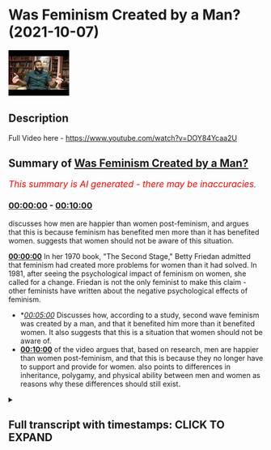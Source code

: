# Was Feminism Created by a Man? (2021-10-07)

![alt Was Feminism Created by a Man?](jwaftjQDOTc.jpg "Was Feminism Created by a Man?")

## Description

Full Video here - https://www.youtube.com/watch?v=DOY84Ycaa2U

## Summary of [Was Feminism Created by a Man?](https://www.youtube.com/watch?v=jwaftjQDOTc)


*<span style="color:red; font-size:125%">This summary is AI generated - there may be inaccuracies</span>. [](/)*

### [00:00:00](https://www.youtube.com/watch?v=jwaftjQDOTc&t=0) - [00:10:00](https://www.youtube.com/watch?v=jwaftjQDOTc&t=600)

 discusses how men are happier than women post-feminism, and argues that this is because feminism has benefited men more than it has benefited women.  suggests that women should not be aware of this situation.

**[00:00:00](https://www.youtube.com/watch?v=jwaftjQDOTc&t=0)** In her 1970 book, "The Second Stage," Betty Friedan admitted that feminism had created more problems for women than it had solved. In 1981, after seeing the psychological impact of feminism on women, she called for a change. Friedan is not the only feminist to make this claim - other feminists have written about the negative psychological effects of feminism.
* **[00:05:00](https://www.youtube.com/watch?v=jwaftjQDOTc&t=300)* Discusses how, according to a study, second wave feminism was created by a man, and that it benefited him more than it benefited women. It also suggests that this is a situation that women should not be aware of.
* **[00:10:00](https://www.youtube.com/watch?v=jwaftjQDOTc&t=600)** of the video argues that, based on research, men are happier than women post-feminism, and that this is because they no longer have to support and provide for women. also points to differences in inheritance, polygamy, and physical ability between men and women as reasons why these differences should still exist.

<details><summary><h2>Full transcript with timestamps: CLICK TO EXPAND</h2></summary>

[0:00:00](https://youtu.be/jwaftjQDOTc?t=0) the famous line  
[0:00:01](https://youtu.be/jwaftjQDOTc?t=1) the comfortable concentration the home  
[0:00:03](https://youtu.be/jwaftjQDOTc?t=3) is a comfortable concentration camp  
[0:00:05](https://youtu.be/jwaftjQDOTc?t=5) what was it um  
[0:00:15](https://youtu.be/jwaftjQDOTc?t=15) has been translated it's very you know  
[0:00:18](https://youtu.be/jwaftjQDOTc?t=18) that she's she is a  
[0:00:20](https://youtu.be/jwaftjQDOTc?t=20) you know prisoner in her house  
[0:00:22](https://youtu.be/jwaftjQDOTc?t=22) by the way  
[0:00:23](https://youtu.be/jwaftjQDOTc?t=23) she actually retracted this very  
[0:00:25](https://youtu.be/jwaftjQDOTc?t=25) interesting in her book called second  
[0:00:26](https://youtu.be/jwaftjQDOTc?t=26) stage which she wrote some 10 years  
[0:00:28](https://youtu.be/jwaftjQDOTc?t=28) after or something like this she said  
[0:00:29](https://youtu.be/jwaftjQDOTc?t=29) this was a big extreme for me to say  
[0:00:30](https://youtu.be/jwaftjQDOTc?t=30) that  
[0:00:31](https://youtu.be/jwaftjQDOTc?t=31) people don't realize she made a hell of  
[0:00:33](https://youtu.be/jwaftjQDOTc?t=33) a lot of retractions  
[0:00:35](https://youtu.be/jwaftjQDOTc?t=35) why does she make retractions i'll tell  
[0:00:36](https://youtu.be/jwaftjQDOTc?t=36) you why she made retractions  
[0:00:38](https://youtu.be/jwaftjQDOTc?t=38) she made retractions because in the year  
[0:00:40](https://youtu.be/jwaftjQDOTc?t=40) 1970  
[0:00:41](https://youtu.be/jwaftjQDOTc?t=41) she wrote a book called the second stage  
[0:00:43](https://youtu.be/jwaftjQDOTc?t=43) you can you can get this book and she  
[0:00:44](https://youtu.be/jwaftjQDOTc?t=44) realized by doing these kind of  
[0:00:46](https://youtu.be/jwaftjQDOTc?t=46) sociological investigations that women  
[0:00:48](https://youtu.be/jwaftjQDOTc?t=48) were actually having things worse that  
[0:00:50](https://youtu.be/jwaftjQDOTc?t=50) things were getting worse for women i'm  
[0:00:51](https://youtu.be/jwaftjQDOTc?t=51) going to read something from her book  
[0:00:52](https://youtu.be/jwaftjQDOTc?t=52) right now  
[0:00:54](https://youtu.be/jwaftjQDOTc?t=54) she said that women are experiencing  
[0:00:55](https://youtu.be/jwaftjQDOTc?t=55) more signs of psychological stress than  
[0:00:57](https://youtu.be/jwaftjQDOTc?t=57) women in their 20s and 30s had in the  
[0:00:59](https://youtu.be/jwaftjQDOTc?t=59) 50s and early 60s she admits  
[0:01:02](https://youtu.be/jwaftjQDOTc?t=62) listen to what she says and we're more  
[0:01:04](https://youtu.be/jwaftjQDOTc?t=64) likely to feel on edge of a nervous  
[0:01:06](https://youtu.be/jwaftjQDOTc?t=66) breakdown than young men she says so  
[0:01:09](https://youtu.be/jwaftjQDOTc?t=69) this is after what after the civil  
[0:01:11](https://youtu.be/jwaftjQDOTc?t=71) rights movement after the implementation  
[0:01:12](https://youtu.be/jwaftjQDOTc?t=72) of equal rights act after women are  
[0:01:13](https://youtu.be/jwaftjQDOTc?t=73) going to work after all of the the  
[0:01:16](https://youtu.be/jwaftjQDOTc?t=76) discussion about feminism after women  
[0:01:17](https://youtu.be/jwaftjQDOTc?t=77) were burning bras after after after so  
[0:01:20](https://youtu.be/jwaftjQDOTc?t=80) she goes and checks to see if women are  
[0:01:21](https://youtu.be/jwaftjQDOTc?t=81) happy now because of what she's done and  
[0:01:23](https://youtu.be/jwaftjQDOTc?t=83) she realized actually women are sadder  
[0:01:24](https://youtu.be/jwaftjQDOTc?t=84) they're worse off their welfare has been  
[0:01:26](https://youtu.be/jwaftjQDOTc?t=86) affected in the negative  
[0:01:28](https://youtu.be/jwaftjQDOTc?t=88) and she says that she admits this in her  
[0:01:29](https://youtu.be/jwaftjQDOTc?t=89) book the second stage which by the way  
[0:01:31](https://youtu.be/jwaftjQDOTc?t=91) you don't find in curricula you don't  
[0:01:33](https://youtu.be/jwaftjQDOTc?t=93) find the syllabi this book second stage  
[0:01:35](https://youtu.be/jwaftjQDOTc?t=95) you find feminine mystique even  
[0:01:38](https://youtu.be/jwaftjQDOTc?t=98) gcse and a levels they don't teach any  
[0:01:40](https://youtu.be/jwaftjQDOTc?t=100) kids about the second stage it's a book  
[0:01:42](https://youtu.be/jwaftjQDOTc?t=102) she wrote and in fact it's a book she  
[0:01:44](https://youtu.be/jwaftjQDOTc?t=104) wrote after the book feminine mystique  
[0:01:45](https://youtu.be/jwaftjQDOTc?t=105) but because it has all these admissions  
[0:01:47](https://youtu.be/jwaftjQDOTc?t=107) these dirty admissions that she puts and  
[0:01:49](https://youtu.be/jwaftjQDOTc?t=109) she tells us the truth about  
[0:01:51](https://youtu.be/jwaftjQDOTc?t=111) you don't want to we don't want to we  
[0:01:52](https://youtu.be/jwaftjQDOTc?t=112) want to hide this under the cup do we  
[0:01:55](https://youtu.be/jwaftjQDOTc?t=115) women 35 to 39 103 she says in the same  
[0:01:59](https://youtu.be/jwaftjQDOTc?t=119) book  
[0:02:00](https://youtu.be/jwaftjQDOTc?t=120) in the 1970s experienced a nervous  
[0:02:02](https://youtu.be/jwaftjQDOTc?t=122) breakdown which was is more than a 10  
[0:02:04](https://youtu.be/jwaftjQDOTc?t=124) increase  
[0:02:05](https://youtu.be/jwaftjQDOTc?t=125) which is in sociological terms quite  
[0:02:07](https://youtu.be/jwaftjQDOTc?t=127) heavy  
[0:02:08](https://youtu.be/jwaftjQDOTc?t=128) so she realized  
[0:02:10](https://youtu.be/jwaftjQDOTc?t=130) based on her own study this is betty  
[0:02:12](https://youtu.be/jwaftjQDOTc?t=132) friday we're talking about that more  
[0:02:13](https://youtu.be/jwaftjQDOTc?t=133) women were suffering  
[0:02:16](https://youtu.be/jwaftjQDOTc?t=136) after the implementation of all of these  
[0:02:17](https://youtu.be/jwaftjQDOTc?t=137) things and after they go into work and  
[0:02:19](https://youtu.be/jwaftjQDOTc?t=139) after they she's they've they've taken  
[0:02:20](https://youtu.be/jwaftjQDOTc?t=140) up all these attitudes towards domestic  
[0:02:23](https://youtu.be/jwaftjQDOTc?t=143) domesticity  
[0:02:24](https://youtu.be/jwaftjQDOTc?t=144) and the family and the home and the  
[0:02:25](https://youtu.be/jwaftjQDOTc?t=145) motherhood and all these things  
[0:02:27](https://youtu.be/jwaftjQDOTc?t=147) you see  
[0:02:31](https://youtu.be/jwaftjQDOTc?t=151) and she even admits quite interesting in  
[0:02:32](https://youtu.be/jwaftjQDOTc?t=152) the book she goes women have a profound  
[0:02:34](https://youtu.be/jwaftjQDOTc?t=154) human impulse to have children well you  
[0:02:36](https://youtu.be/jwaftjQDOTc?t=156) weren't saying that before  
[0:02:37](https://youtu.be/jwaftjQDOTc?t=157) all the tone has changed now has it when  
[0:02:39](https://youtu.be/jwaftjQDOTc?t=159) you see women are suffering and coming  
[0:02:41](https://youtu.be/jwaftjQDOTc?t=161) to you and crying and nervous breakdowns  
[0:02:42](https://youtu.be/jwaftjQDOTc?t=162) now you're saying well actually women  
[0:02:44](https://youtu.be/jwaftjQDOTc?t=164) have a profound  
[0:02:45](https://youtu.be/jwaftjQDOTc?t=165) instinct she says or impulse sorry to  
[0:02:47](https://youtu.be/jwaftjQDOTc?t=167) have children well you weren't saying  
[0:02:48](https://youtu.be/jwaftjQDOTc?t=168) that before fridan she realizes what she  
[0:02:52](https://youtu.be/jwaftjQDOTc?t=172) put women in but is she the only one  
[0:02:54](https://youtu.be/jwaftjQDOTc?t=174) you'll be surprised she's not the only  
[0:02:55](https://youtu.be/jwaftjQDOTc?t=175) one in 1981 after realizing the  
[0:02:57](https://youtu.be/jwaftjQDOTc?t=177) troubling psychological impact of women  
[0:02:58](https://youtu.be/jwaftjQDOTc?t=178) fridan states this let me just go with  
[0:03:01](https://youtu.be/jwaftjQDOTc?t=181) for a second she has we had better find  
[0:03:03](https://youtu.be/jwaftjQDOTc?t=183) a change  
[0:03:04](https://youtu.be/jwaftjQDOTc?t=184) but change is hard because this is what  
[0:03:06](https://youtu.be/jwaftjQDOTc?t=186) she says unbelievable unbelievable what  
[0:03:08](https://youtu.be/jwaftjQDOTc?t=188) she says listen to this  
[0:03:10](https://youtu.be/jwaftjQDOTc?t=190) she goes  
[0:03:11](https://youtu.be/jwaftjQDOTc?t=191) because women have almost a religious  
[0:03:13](https://youtu.be/jwaftjQDOTc?t=193) feeling about the woman's movement  
[0:03:15](https://youtu.be/jwaftjQDOTc?t=195) allah  
[0:03:18](https://youtu.be/jwaftjQDOTc?t=198) she says we've got to change this now  
[0:03:20](https://youtu.be/jwaftjQDOTc?t=200) this is 20 years after that she goes  
[0:03:21](https://youtu.be/jwaftjQDOTc?t=201) because we're now becoming it's like  
[0:03:22](https://youtu.be/jwaftjQDOTc?t=202) feminism has become religion who's  
[0:03:24](https://youtu.be/jwaftjQDOTc?t=204) saying that betsy friedan one of the  
[0:03:26](https://youtu.be/jwaftjQDOTc?t=206) founding mothers of feminism she goes i  
[0:03:28](https://youtu.be/jwaftjQDOTc?t=208) realize we have to make a change she's  
[0:03:30](https://youtu.be/jwaftjQDOTc?t=210) saying this i realize we have to make a  
[0:03:31](https://youtu.be/jwaftjQDOTc?t=211) change but what but it's difficult now  
[0:03:33](https://youtu.be/jwaftjQDOTc?t=213) because women have a what a religious  
[0:03:35](https://youtu.be/jwaftjQDOTc?t=215) feeling towards feminism can you imagine  
[0:03:38](https://youtu.be/jwaftjQDOTc?t=218) this  
[0:03:39](https://youtu.be/jwaftjQDOTc?t=219) a sacredness a reverence an oh this is  
[0:03:42](https://youtu.be/jwaftjQDOTc?t=222) what she continues it keeps us from  
[0:03:44](https://youtu.be/jwaftjQDOTc?t=224) asking questions about what really  
[0:03:45](https://youtu.be/jwaftjQDOTc?t=225) matters to women now  
[0:03:47](https://youtu.be/jwaftjQDOTc?t=227) so  
[0:03:49](https://youtu.be/jwaftjQDOTc?t=229) you see it's really negatively impacted  
[0:03:50](https://youtu.be/jwaftjQDOTc?t=230) women she realizes that  
[0:03:52](https://youtu.be/jwaftjQDOTc?t=232) she wants to change that but she can't  
[0:03:54](https://youtu.be/jwaftjQDOTc?t=234) because she's already created a monster  
[0:03:56](https://youtu.be/jwaftjQDOTc?t=236) she's already created the frankenstein  
[0:03:58](https://youtu.be/jwaftjQDOTc?t=238) of feminism she's already helped  
[0:04:00](https://youtu.be/jwaftjQDOTc?t=240) contribute to that and now she's trying  
[0:04:02](https://youtu.be/jwaftjQDOTc?t=242) to pull women back actually we're going  
[0:04:04](https://youtu.be/jwaftjQDOTc?t=244) too far no it's too far the frankenstein  
[0:04:06](https://youtu.be/jwaftjQDOTc?t=246) has already been created and and you  
[0:04:08](https://youtu.be/jwaftjQDOTc?t=248) know who's suffering for it women are  
[0:04:10](https://youtu.be/jwaftjQDOTc?t=250) suffering more because of him  
[0:04:12](https://youtu.be/jwaftjQDOTc?t=252) and one of the most powerful things i've  
[0:04:14](https://youtu.be/jwaftjQDOTc?t=254) ever read  
[0:04:15](https://youtu.be/jwaftjQDOTc?t=255) from a feminist  
[0:04:17](https://youtu.be/jwaftjQDOTc?t=257) is from jermaine grey  
[0:04:18](https://youtu.be/jwaftjQDOTc?t=258) in her book in 1981 the whole woman  
[0:04:20](https://youtu.be/jwaftjQDOTc?t=260) remember jeremiah was one of the  
[0:04:21](https://youtu.be/jwaftjQDOTc?t=261) founding mothers of feminism see her see  
[0:04:23](https://youtu.be/jwaftjQDOTc?t=263) her online how she's coming with  
[0:04:25](https://youtu.be/jwaftjQDOTc?t=265) arrogance and talking and smoking  
[0:04:26](https://youtu.be/jwaftjQDOTc?t=266) cigarette and this and that and she's  
[0:04:28](https://youtu.be/jwaftjQDOTc?t=268) she's with confidence talking about how  
[0:04:30](https://youtu.be/jwaftjQDOTc?t=270) important it is and attacking  
[0:04:31](https://youtu.be/jwaftjQDOTc?t=271) domesticity attacking this and quality  
[0:04:33](https://youtu.be/jwaftjQDOTc?t=273) and all that kind of and what  
[0:04:34](https://youtu.be/jwaftjQDOTc?t=274) she comes in 1981 she goes i mourn for  
[0:04:36](https://youtu.be/jwaftjQDOTc?t=276) my unborn babies  
[0:04:39](https://youtu.be/jwaftjQDOTc?t=279) i mourn for my unborn babies she says  
[0:04:43](https://youtu.be/jwaftjQDOTc?t=283) this is two of your big names  
[0:04:45](https://youtu.be/jwaftjQDOTc?t=285) two already we're going to come to the  
[0:04:46](https://youtu.be/jwaftjQDOTc?t=286) third one which is the worst one by the  
[0:04:48](https://youtu.be/jwaftjQDOTc?t=288) way where she said i'm mourned for my  
[0:04:49](https://youtu.be/jwaftjQDOTc?t=289) unborn babies she said  
[0:04:51](https://youtu.be/jwaftjQDOTc?t=291) she goes i still have pregnancy dreams  
[0:04:55](https://youtu.be/jwaftjQDOTc?t=295) she's exposing herself waiting with vast  
[0:04:57](https://youtu.be/jwaftjQDOTc?t=297) joy something that will never happen  
[0:04:59](https://youtu.be/jwaftjQDOTc?t=299) because she's over past the age of  
[0:05:00](https://youtu.be/jwaftjQDOTc?t=300) pregnancy never happened allah akbar  
[0:05:02](https://youtu.be/jwaftjQDOTc?t=302) it's a punishment for you because you  
[0:05:04](https://youtu.be/jwaftjQDOTc?t=304) are telling all the women it's you're  
[0:05:06](https://youtu.be/jwaftjQDOTc?t=306) telling all the women that motherhood is  
[0:05:07](https://youtu.be/jwaftjQDOTc?t=307) xyz and all that now you'll be punished  
[0:05:09](https://youtu.be/jwaftjQDOTc?t=309) because you realize that actually you  
[0:05:10](https://youtu.be/jwaftjQDOTc?t=310) suppressed your instinct and you hurt  
[0:05:12](https://youtu.be/jwaftjQDOTc?t=312) yourself you only hurt you you're  
[0:05:13](https://youtu.be/jwaftjQDOTc?t=313) playing with fire you played with fire  
[0:05:15](https://youtu.be/jwaftjQDOTc?t=315) and you got burned  
[0:05:19](https://youtu.be/jwaftjQDOTc?t=319) who is the ani if you wanna if you wanna  
[0:05:22](https://youtu.be/jwaftjQDOTc?t=322) put the main the main woman of feminism  
[0:05:25](https://youtu.be/jwaftjQDOTc?t=325) in the second wave is  
[0:05:26](https://youtu.be/jwaftjQDOTc?t=326) the second sex because it had been  
[0:05:29](https://youtu.be/jwaftjQDOTc?t=329) probably the most robust and thorough  
[0:05:31](https://youtu.be/jwaftjQDOTc?t=331) philosophical work that had been done on  
[0:05:33](https://youtu.be/jwaftjQDOTc?t=333) feminism and up until the third wave it  
[0:05:35](https://youtu.be/jwaftjQDOTc?t=335) was the main way in which uh scholars of  
[0:05:38](https://youtu.be/jwaftjQDOTc?t=338) feminism would argue for feminism okay  
[0:05:41](https://youtu.be/jwaftjQDOTc?t=341) this is what she says  
[0:05:44](https://youtu.be/jwaftjQDOTc?t=344) we know we know her thought right she  
[0:05:46](https://youtu.be/jwaftjQDOTc?t=346) attacks  
[0:05:47](https://youtu.be/jwaftjQDOTc?t=347) the institution of motherhood she  
[0:05:49](https://youtu.be/jwaftjQDOTc?t=349) attacks  
[0:05:50](https://youtu.be/jwaftjQDOTc?t=350) domesticity she she she talks about  
[0:05:53](https://youtu.be/jwaftjQDOTc?t=353) you know how it's so oppressive to be a  
[0:05:55](https://youtu.be/jwaftjQDOTc?t=355) you know man and biologically even  
[0:05:58](https://youtu.be/jwaftjQDOTc?t=358) and these things but she says the  
[0:05:59](https://youtu.be/jwaftjQDOTc?t=359) following she goes she was talking about  
[0:06:01](https://youtu.be/jwaftjQDOTc?t=361) she had a boyfriend his name was satra  
[0:06:02](https://youtu.be/jwaftjQDOTc?t=362) john paul satra a huge philosopher big  
[0:06:04](https://youtu.be/jwaftjQDOTc?t=364) name imagine now she's telling women not  
[0:06:07](https://youtu.be/jwaftjQDOTc?t=367) to have what  
[0:06:08](https://youtu.be/jwaftjQDOTc?t=368) husbands or this she's telling them not  
[0:06:09](https://youtu.be/jwaftjQDOTc?t=369) to have husbands yeah not to be married  
[0:06:11](https://youtu.be/jwaftjQDOTc?t=371) not to have kids but listen to what she  
[0:06:13](https://youtu.be/jwaftjQDOTc?t=373) says about her own boyfriend listen to  
[0:06:14](https://youtu.be/jwaftjQDOTc?t=374) what she said she goes i felt dominated  
[0:06:16](https://youtu.be/jwaftjQDOTc?t=376) by someone else intellectually  
[0:06:19](https://youtu.be/jwaftjQDOTc?t=379) sartre lived up to the man i had dreamt  
[0:06:21](https://youtu.be/jwaftjQDOTc?t=381) up until 15. i was simply not in his  
[0:06:23](https://youtu.be/jwaftjQDOTc?t=383) class well i have not seen one single  
[0:06:25](https://youtu.be/jwaftjQDOTc?t=385) muslim woman to ever say that  
[0:06:27](https://youtu.be/jwaftjQDOTc?t=387) with the most complementarian lifestyle  
[0:06:29](https://youtu.be/jwaftjQDOTc?t=389) she's an egalitarian she said i've never  
[0:06:31](https://youtu.be/jwaftjQDOTc?t=391) heard anything i've dominated by my  
[0:06:32](https://youtu.be/jwaftjQDOTc?t=392) husband i was not even in his class  
[0:06:34](https://youtu.be/jwaftjQDOTc?t=394) the most traditionalist woman  
[0:06:37](https://youtu.be/jwaftjQDOTc?t=397) the amish i've never said this is what  
[0:06:39](https://youtu.be/jwaftjQDOTc?t=399) so you're telling women not to have uh  
[0:06:40](https://youtu.be/jwaftjQDOTc?t=400) kids you're telling women not to she's  
[0:06:42](https://youtu.be/jwaftjQDOTc?t=402) like the devil wallahi she is like  
[0:06:43](https://youtu.be/jwaftjQDOTc?t=403) shaytaan sorry let me just go into  
[0:06:45](https://youtu.be/jwaftjQDOTc?t=405) release this goes for that  
[0:06:55](https://youtu.be/jwaftjQDOTc?t=415) like the devil he says go and do this  
[0:06:57](https://youtu.be/jwaftjQDOTc?t=417) belief and when he does it he says i've  
[0:06:59](https://youtu.be/jwaftjQDOTc?t=419) got nothing to do with you in her own  
[0:07:00](https://youtu.be/jwaftjQDOTc?t=420) life what's she doing she's saying  
[0:07:01](https://youtu.be/jwaftjQDOTc?t=421) you're my superior i'm not even in your  
[0:07:03](https://youtu.be/jwaftjQDOTc?t=423) class but she was she's writing in her  
[0:07:05](https://youtu.be/jwaftjQDOTc?t=425) books as well  
[0:07:06](https://youtu.be/jwaftjQDOTc?t=426) she's writing  
[0:07:07](https://youtu.be/jwaftjQDOTc?t=427) don't get married don't have children  
[0:07:09](https://youtu.be/jwaftjQDOTc?t=429) don't allow this from the man it's like  
[0:07:11](https://youtu.be/jwaftjQDOTc?t=431) this nonsense hypocrite she's a nonsense  
[0:07:13](https://youtu.be/jwaftjQDOTc?t=433) hypocrite  
[0:07:16](https://youtu.be/jwaftjQDOTc?t=436) she wasn't even married  
[0:07:18](https://youtu.be/jwaftjQDOTc?t=438) we'll come on to it she wishes she was  
[0:07:19](https://youtu.be/jwaftjQDOTc?t=439) as she even admits well not this but she  
[0:07:22](https://youtu.be/jwaftjQDOTc?t=442) goes i was simply not in his class she  
[0:07:24](https://youtu.be/jwaftjQDOTc?t=444) she looked in the mirror  
[0:07:26](https://youtu.be/jwaftjQDOTc?t=446) just like you added she said something  
[0:07:28](https://youtu.be/jwaftjQDOTc?t=448) that you said she i detest my own  
[0:07:29](https://youtu.be/jwaftjQDOTc?t=449) reflection  
[0:07:34](https://youtu.be/jwaftjQDOTc?t=454) she goes  
[0:07:35](https://youtu.be/jwaftjQDOTc?t=455) if at least my own thought had given  
[0:07:37](https://youtu.be/jwaftjQDOTc?t=457) birth to a hill a rocket but nothing had  
[0:07:40](https://youtu.be/jwaftjQDOTc?t=460) has taken place i'm astonished to  
[0:07:42](https://youtu.be/jwaftjQDOTc?t=462) realize how thoroughly i have been  
[0:07:44](https://youtu.be/jwaftjQDOTc?t=464) cheated cheated by who are you talking  
[0:07:45](https://youtu.be/jwaftjQDOTc?t=465) about by yourself you cheated  
[0:07:48](https://youtu.be/jwaftjQDOTc?t=468) yourself  
[0:07:49](https://youtu.be/jwaftjQDOTc?t=469) yeah she's writing her autobiography she  
[0:07:51](https://youtu.be/jwaftjQDOTc?t=471) thought we didn't read  
[0:07:52](https://youtu.be/jwaftjQDOTc?t=472) she  
[0:07:53](https://youtu.be/jwaftjQDOTc?t=473) then she also admits i don't know she  
[0:07:55](https://youtu.be/jwaftjQDOTc?t=475) thinks it's a diary entry  
[0:07:57](https://youtu.be/jwaftjQDOTc?t=477) she writes the following she goes  
[0:07:59](https://youtu.be/jwaftjQDOTc?t=479) before her boyfriend satra came from  
[0:08:01](https://youtu.be/jwaftjQDOTc?t=481) paris she was preparing her new  
[0:08:02](https://youtu.be/jwaftjQDOTc?t=482) independent home in paris and waiting  
[0:08:04](https://youtu.be/jwaftjQDOTc?t=484) for the return of satra from paris new  
[0:08:06](https://youtu.be/jwaftjQDOTc?t=486) furniture is brought the walls are  
[0:08:08](https://youtu.be/jwaftjQDOTc?t=488) papered and new clothes are purchased  
[0:08:11](https://youtu.be/jwaftjQDOTc?t=491) oh you're trying to make an effort for  
[0:08:12](https://youtu.be/jwaftjQDOTc?t=492) him are you  
[0:08:14](https://youtu.be/jwaftjQDOTc?t=494) you're trying to make an effort for him  
[0:08:15](https://youtu.be/jwaftjQDOTc?t=495) either but you tell the woman to what  
[0:08:17](https://youtu.be/jwaftjQDOTc?t=497) not to get married but you wish you were  
[0:08:18](https://youtu.be/jwaftjQDOTc?t=498) married you wish you had that commitment  
[0:08:21](https://youtu.be/jwaftjQDOTc?t=501) he called her one time he said to her  
[0:08:23](https://youtu.be/jwaftjQDOTc?t=503) because you know she came back home she  
[0:08:24](https://youtu.be/jwaftjQDOTc?t=504) wasn't there she said you're like a mere  
[0:08:25](https://youtu.be/jwaftjQDOTc?t=505) housewife  
[0:08:27](https://youtu.be/jwaftjQDOTc?t=507) and obviously in their understanding  
[0:08:28](https://youtu.be/jwaftjQDOTc?t=508) this is a huge embarrassment  
[0:08:30](https://youtu.be/jwaftjQDOTc?t=510) she says i was furious with myself to  
[0:08:32](https://youtu.be/jwaftjQDOTc?t=512) have disappointed him in this way  
[0:08:36](https://youtu.be/jwaftjQDOTc?t=516) and you know he's the one by the way if  
[0:08:38](https://youtu.be/jwaftjQDOTc?t=518) you look at her autobiography he  
[0:08:39](https://youtu.be/jwaftjQDOTc?t=519) persuaded her  
[0:08:41](https://youtu.be/jwaftjQDOTc?t=521) he's the one who persuaded her to write  
[0:08:42](https://youtu.be/jwaftjQDOTc?t=522) the second sex so we have a valid  
[0:08:44](https://youtu.be/jwaftjQDOTc?t=524) question here was second wave feminism  
[0:08:47](https://youtu.be/jwaftjQDOTc?t=527) created by satra by a man was he the one  
[0:08:49](https://youtu.be/jwaftjQDOTc?t=529) doing all the work was he the one  
[0:08:50](https://youtu.be/jwaftjQDOTc?t=530) pushing her to do these things  
[0:08:52](https://youtu.be/jwaftjQDOTc?t=532) why because it is in the benefit we're  
[0:08:54](https://youtu.be/jwaftjQDOTc?t=534) going to come to realize it's in the  
[0:08:55](https://youtu.be/jwaftjQDOTc?t=535) benefit of a man  
[0:08:56](https://youtu.be/jwaftjQDOTc?t=536) it is this is what women don't  
[0:08:58](https://youtu.be/jwaftjQDOTc?t=538) understand please some women do of  
[0:09:00](https://youtu.be/jwaftjQDOTc?t=540) course but some women don't  
[0:09:02](https://youtu.be/jwaftjQDOTc?t=542) feminist women  
[0:09:03](https://youtu.be/jwaftjQDOTc?t=543) that feminism second wave benefits the  
[0:09:06](https://youtu.be/jwaftjQDOTc?t=546) man  
[0:09:06](https://youtu.be/jwaftjQDOTc?t=546) psychologically as we'll find more than  
[0:09:08](https://youtu.be/jwaftjQDOTc?t=548) it benefits the woman he doesn't need to  
[0:09:10](https://youtu.be/jwaftjQDOTc?t=550) commit  
[0:09:11](https://youtu.be/jwaftjQDOTc?t=551) he doesn't need to have kids he doesn't  
[0:09:12](https://youtu.be/jwaftjQDOTc?t=552) need all those things he can move him  
[0:09:13](https://youtu.be/jwaftjQDOTc?t=553) one woman to another use and abuse  
[0:09:16](https://youtu.be/jwaftjQDOTc?t=556) lash and dash he can  
[0:09:20](https://youtu.be/jwaftjQDOTc?t=560) this is uh this is the situation  
[0:09:23](https://youtu.be/jwaftjQDOTc?t=563) but  
[0:09:24](https://youtu.be/jwaftjQDOTc?t=564) let's not uh mention that  
[0:09:27](https://youtu.be/jwaftjQDOTc?t=567) what we should mention is some  
[0:09:28](https://youtu.be/jwaftjQDOTc?t=568) sociological investigations and the  
[0:09:29](https://youtu.be/jwaftjQDOTc?t=569) biggest one that's ever been done that i  
[0:09:31](https://youtu.be/jwaftjQDOTc?t=571) know of  
[0:09:32](https://youtu.be/jwaftjQDOTc?t=572) is this one that is mentioned it's  
[0:09:33](https://youtu.be/jwaftjQDOTc?t=573) mentioned in the poem as well do you  
[0:09:35](https://youtu.be/jwaftjQDOTc?t=575) remember what the lines were  
[0:09:39](https://youtu.be/jwaftjQDOTc?t=579) yeah this is the last that's going  
[0:09:41](https://youtu.be/jwaftjQDOTc?t=581) through  
[0:09:43](https://youtu.be/jwaftjQDOTc?t=583) yeah this is the mirror  
[0:09:44](https://youtu.be/jwaftjQDOTc?t=584) it's blanche flower and oswald this is  
[0:09:47](https://youtu.be/jwaftjQDOTc?t=587) the name of the study 2000 okay a  
[0:09:49](https://youtu.be/jwaftjQDOTc?t=589) hundred thousand participants a  
[0:09:50](https://youtu.be/jwaftjQDOTc?t=590) longitudinal study from the years 1970  
[0:09:53](https://youtu.be/jwaftjQDOTc?t=593) to the years 1990 in the uk and the us  
[0:09:56](https://youtu.be/jwaftjQDOTc?t=596) huge study very difficult to replicate  
[0:09:59](https://youtu.be/jwaftjQDOTc?t=599) and this is what the researchers said  
[0:10:02](https://youtu.be/jwaftjQDOTc?t=602) that men are happier and women are  
[0:10:03](https://youtu.be/jwaftjQDOTc?t=603) sadder  
[0:10:05](https://youtu.be/jwaftjQDOTc?t=605) in the time period after the feminist  
[0:10:06](https://youtu.be/jwaftjQDOTc?t=606) movement has taken force and after all  
[0:10:08](https://youtu.be/jwaftjQDOTc?t=608) the laws have been placed and after the  
[0:10:10](https://youtu.be/jwaftjQDOTc?t=610) attitudes have changed and after women  
[0:10:12](https://youtu.be/jwaftjQDOTc?t=612) are going to work why are they happy on  
[0:10:13](https://youtu.be/jwaftjQDOTc?t=613) the saddle well because let me tell you  
[0:10:14](https://youtu.be/jwaftjQDOTc?t=614) why  
[0:10:15](https://youtu.be/jwaftjQDOTc?t=615) because  
[0:10:17](https://youtu.be/jwaftjQDOTc?t=617) they say legislative reform and so on  
[0:10:20](https://youtu.be/jwaftjQDOTc?t=620) has not been successful in either  
[0:10:21](https://youtu.be/jwaftjQDOTc?t=621) country in either  
[0:10:23](https://youtu.be/jwaftjQDOTc?t=623) uh sorry in our country in creating  
[0:10:26](https://youtu.be/jwaftjQDOTc?t=626) or uh on right raising the well-being  
[0:10:28](https://youtu.be/jwaftjQDOTc?t=628) among women is the core is messed up a  
[0:10:30](https://youtu.be/jwaftjQDOTc?t=630) little bit on the flights but that's you  
[0:10:32](https://youtu.be/jwaftjQDOTc?t=632) see  
[0:10:35](https://youtu.be/jwaftjQDOTc?t=635) this big thing is saying what in fact  
[0:10:37](https://youtu.be/jwaftjQDOTc?t=637) the same study said you know who was  
[0:10:39](https://youtu.be/jwaftjQDOTc?t=639) getting happier  
[0:10:40](https://youtu.be/jwaftjQDOTc?t=640) men were getting happier they're getting  
[0:10:42](https://youtu.be/jwaftjQDOTc?t=642) what they want  
[0:10:43](https://youtu.be/jwaftjQDOTc?t=643) the commitment issues have gone down he  
[0:10:45](https://youtu.be/jwaftjQDOTc?t=645) doesn't have to extract his resources  
[0:10:46](https://youtu.be/jwaftjQDOTc?t=646) for her he can do he's got more money  
[0:10:48](https://youtu.be/jwaftjQDOTc?t=648) now he can just  
[0:10:50](https://youtu.be/jwaftjQDOTc?t=650) use her  
[0:10:51](https://youtu.be/jwaftjQDOTc?t=651) move from woman to woman she's she's the  
[0:10:53](https://youtu.be/jwaftjQDOTc?t=653) one she wants security she's the one  
[0:10:54](https://youtu.be/jwaftjQDOTc?t=654) psychologically primed for these things  
[0:10:56](https://youtu.be/jwaftjQDOTc?t=656) you want to play this game with a man  
[0:10:58](https://youtu.be/jwaftjQDOTc?t=658) and you think you're going to be happier  
[0:11:00](https://youtu.be/jwaftjQDOTc?t=660) you don't know what you're doing you've  
[0:11:01](https://youtu.be/jwaftjQDOTc?t=661) created 20 years longitudinal study it  
[0:11:04](https://youtu.be/jwaftjQDOTc?t=664) tells us that in fact your the the  
[0:11:07](https://youtu.be/jwaftjQDOTc?t=667) welfare of women has degenerated  
[0:11:09](https://youtu.be/jwaftjQDOTc?t=669) considerably or exponentially as a  
[0:11:11](https://youtu.be/jwaftjQDOTc?t=671) result of what  
[0:11:12](https://youtu.be/jwaftjQDOTc?t=672) as a result or after at least these  
[0:11:16](https://youtu.be/jwaftjQDOTc?t=676) policies had been implemented  
[0:11:18](https://youtu.be/jwaftjQDOTc?t=678) now  
[0:11:19](https://youtu.be/jwaftjQDOTc?t=679) why is this the case or what should we  
[0:11:21](https://youtu.be/jwaftjQDOTc?t=681) think about  
[0:11:22](https://youtu.be/jwaftjQDOTc?t=682) i mean feminists know even the second  
[0:11:24](https://youtu.be/jwaftjQDOTc?t=684) word feminist that there are differences  
[0:11:25](https://youtu.be/jwaftjQDOTc?t=685) considerable physiological and  
[0:11:27](https://youtu.be/jwaftjQDOTc?t=687) psychological and  
[0:11:28](https://youtu.be/jwaftjQDOTc?t=688) even biological as we know differences  
[0:11:30](https://youtu.be/jwaftjQDOTc?t=690) between men and women  
[0:11:33](https://youtu.be/jwaftjQDOTc?t=693) but basically their argument is despite  
[0:11:35](https://youtu.be/jwaftjQDOTc?t=695) all of these differences that we should  
[0:11:37](https://youtu.be/jwaftjQDOTc?t=697) be treated the same  
[0:11:39](https://youtu.be/jwaftjQDOTc?t=699) now the burden of proof is upon the one  
[0:11:40](https://youtu.be/jwaftjQDOTc?t=700) who's making the claim why do we need to  
[0:11:42](https://youtu.be/jwaftjQDOTc?t=702) be on the back  
[0:11:44](https://youtu.be/jwaftjQDOTc?t=704) if they if someone asks you why is it  
[0:11:45](https://youtu.be/jwaftjQDOTc?t=705) different for whatever ruling it is in  
[0:11:47](https://youtu.be/jwaftjQDOTc?t=707) islam or whatever other system even  
[0:11:50](https://youtu.be/jwaftjQDOTc?t=710) that differentiates between ruling and  
[0:11:51](https://youtu.be/jwaftjQDOTc?t=711) men and women so why is it different why  
[0:11:53](https://youtu.be/jwaftjQDOTc?t=713) should it be the same in fact  
[0:11:55](https://youtu.be/jwaftjQDOTc?t=715) plato he made a very interesting quote  
[0:11:57](https://youtu.be/jwaftjQDOTc?t=717) aristotle quotes him he says treat like  
[0:12:00](https://youtu.be/jwaftjQDOTc?t=720) cases as like meaning identical things  
[0:12:03](https://youtu.be/jwaftjQDOTc?t=723) should be treated identically  
[0:12:05](https://youtu.be/jwaftjQDOTc?t=725) and different things by extension should  
[0:12:06](https://youtu.be/jwaftjQDOTc?t=726) be treated well  
[0:12:08](https://youtu.be/jwaftjQDOTc?t=728) differently  
[0:12:09](https://youtu.be/jwaftjQDOTc?t=729) now your feminism doesn't accommodate  
[0:12:11](https://youtu.be/jwaftjQDOTc?t=731) for the differences between men and  
[0:12:12](https://youtu.be/jwaftjQDOTc?t=732) women that's a failure that means it has  
[0:12:15](https://youtu.be/jwaftjQDOTc?t=735) less explanatory scope  
[0:12:17](https://youtu.be/jwaftjQDOTc?t=737) now why should we cover for their  
[0:12:19](https://youtu.be/jwaftjQDOTc?t=739) failure or even accept it as a  
[0:12:20](https://youtu.be/jwaftjQDOTc?t=740) presupposition for answering their  
[0:12:21](https://youtu.be/jwaftjQDOTc?t=741) questions they're asking why is it that  
[0:12:23](https://youtu.be/jwaftjQDOTc?t=743) will come to it but why is the  
[0:12:24](https://youtu.be/jwaftjQDOTc?t=744) inheritance difference why is polygamy  
[0:12:26](https://youtu.be/jwaftjQDOTc?t=746) why is man can marry this and that why  
[0:12:28](https://youtu.be/jwaftjQDOTc?t=748) should it be the same in fact  
[0:12:32](https://youtu.be/jwaftjQDOTc?t=752) why is there an assumption of legality  
[0:12:34](https://youtu.be/jwaftjQDOTc?t=754) of absolute equality this assumption  
[0:12:36](https://youtu.be/jwaftjQDOTc?t=756) itself is unsubstantiated and in fact  
[0:12:38](https://youtu.be/jwaftjQDOTc?t=758) they need to argue from first principles  
[0:12:41](https://youtu.be/jwaftjQDOTc?t=761) they need to argue why it should be true  
[0:12:42](https://youtu.be/jwaftjQDOTc?t=762) different things should be treated the  
[0:12:43](https://youtu.be/jwaftjQDOTc?t=763) same  
[0:12:45](https://youtu.be/jwaftjQDOTc?t=765) they need to argue that not us  
[0:12:47](https://youtu.be/jwaftjQDOTc?t=767) and in fact this is one of the key  
[0:12:49](https://youtu.be/jwaftjQDOTc?t=769) reasons  
[0:12:51](https://youtu.be/jwaftjQDOTc?t=771) and very important here  
[0:12:52](https://youtu.be/jwaftjQDOTc?t=772) why read that happens why apostasy  
[0:12:54](https://youtu.be/jwaftjQDOTc?t=774) happens so why shack  
[0:12:56](https://youtu.be/jwaftjQDOTc?t=776) happens  
[0:12:57](https://youtu.be/jwaftjQDOTc?t=777) why  
[0:12:58](https://youtu.be/jwaftjQDOTc?t=778) happens in a deen or a doubt and we  
[0:13:00](https://youtu.be/jwaftjQDOTc?t=780) because we've been in the back foot for  
[0:13:01](https://youtu.be/jwaftjQDOTc?t=781) too long have not been able to answer  
[0:13:03](https://youtu.be/jwaftjQDOTc?t=783) this properly the way we answer is sorry  
[0:13:05](https://youtu.be/jwaftjQDOTc?t=785) are you is the assumption that different  
[0:13:07](https://youtu.be/jwaftjQDOTc?t=787) things should be treated the same  
[0:13:09](https://youtu.be/jwaftjQDOTc?t=789) we believe  
[0:13:10](https://youtu.be/jwaftjQDOTc?t=790) that  
[0:13:11](https://youtu.be/jwaftjQDOTc?t=791) identicality and value does not mean  
[0:13:14](https://youtu.be/jwaftjQDOTc?t=794) so equality and value does not mean  
[0:13:15](https://youtu.be/jwaftjQDOTc?t=795) identica that identicality in rules one  
[0:13:18](https://youtu.be/jwaftjQDOTc?t=798) more time  
[0:13:19](https://youtu.be/jwaftjQDOTc?t=799) equality of value we do believe men and  
[0:13:21](https://youtu.be/jwaftjQDOTc?t=801) women are equal in value yeah and  
[0:13:22](https://youtu.be/jwaftjQDOTc?t=802) spiritual value they are equal equality  
[0:13:25](https://youtu.be/jwaftjQDOTc?t=805) of value is not equivalent to  
[0:13:26](https://youtu.be/jwaftjQDOTc?t=806) identicality and roles this is extremely  
[0:13:29](https://youtu.be/jwaftjQDOTc?t=809) important sentence to memorize it  
[0:13:31](https://youtu.be/jwaftjQDOTc?t=811) if they want  
[0:13:32](https://youtu.be/jwaftjQDOTc?t=812) to tell us  
[0:13:34](https://youtu.be/jwaftjQDOTc?t=814) that it should be the case they have to  
[0:13:36](https://youtu.be/jwaftjQDOTc?t=816) argue for it it's not me that has to  
[0:13:37](https://youtu.be/jwaftjQDOTc?t=817) argue for it  
[0:13:38](https://youtu.be/jwaftjQDOTc?t=818) but you know what sometimes it's quite  
[0:13:40](https://youtu.be/jwaftjQDOTc?t=820) easy  
[0:13:41](https://youtu.be/jwaftjQDOTc?t=821) and it's quite straightforward if we  
[0:13:42](https://youtu.be/jwaftjQDOTc?t=822) point to them the difference is between  
[0:13:43](https://youtu.be/jwaftjQDOTc?t=823) men and women because some of them are  
[0:13:45](https://youtu.be/jwaftjQDOTc?t=825) actually ignorant of it even though the  
[0:13:46](https://youtu.be/jwaftjQDOTc?t=826) feminist founding fathers were not  
[0:13:47](https://youtu.be/jwaftjQDOTc?t=827) ignorant of it and in the chapter  
[0:13:49](https://youtu.be/jwaftjQDOTc?t=829) biology but the bovac she goes women are  
[0:13:52](https://youtu.be/jwaftjQDOTc?t=832) weaker than men she will lose to them in  
[0:13:53](https://youtu.be/jwaftjQDOTc?t=833) the fight she has less control of  
[0:13:55](https://youtu.be/jwaftjQDOTc?t=835) herself and paraphrasing but that's the  
[0:13:56](https://youtu.be/jwaftjQDOTc?t=836) idea she says in all this thing but  
[0:13:59](https://youtu.be/jwaftjQDOTc?t=839) sometimes you have to show them that  
[0:14:00](https://youtu.be/jwaftjQDOTc?t=840) that is that is a fact  
[0:14:02](https://youtu.be/jwaftjQDOTc?t=842) let's let's giving  
[0:14:04](https://youtu.be/jwaftjQDOTc?t=844) let's give some examples of that  
</details>